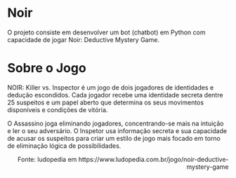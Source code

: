 # Noir
O projeto consiste em desenvolver um bot (chatbot) em Python com capacidade de jogar Noir: Deductive Mystery Game.

<h1>Sobre o Jogo</h1>
NOIR: Killer vs. Inspector é um jogo de dois jogadores de identidades e dedução escondidos. Cada jogador recebe uma identidade secreta dentre 25 suspeitos e um papel aberto que determina os seus movimentos disponíveis e condições de vitória.

O Assassino joga eliminando jogadores, concentrando-se mais na intuição e ler o seu adversário. O Inspetor usa informação secreta e sua capacidade de acusar os suspeitos para criar um estilo de jogo mais focado em torno de eliminação lógica de possibilidades.
<div align="right">
Fonte: ludopedia em https://www.ludopedia.com.br/jogo/noir-deductive-mystery-game
</div>

